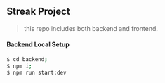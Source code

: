 ## Streak Project

> this repo includes both backend and frontend.

#### Backend Local Setup

```sh
$ cd backend;
$ npm i;
$ npm run start:dev
```
